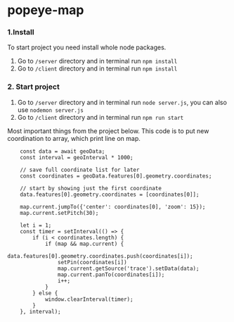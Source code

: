 # popeye-map
 
### 1.Install
To start project you need install whole node packages. 
1. Go to `/server` directory and in terminal run `npm install`
2. Go to `/client` directory and in terminal run `npm install`

### 2. Start project
1. Go to `/server` directory and in terminal run `node server.js`, you can also use `nodemon server.js`
2. Go to `/client` directory and in terminal run `npm run start`

Most important things from the project below. 
This code is to put new coordination to array, which print line on map.

        const data = await geoData;
        const interval = geoInterval * 1000;

        // save full coordinate list for later
        const coordinates = geoData.features[0].geometry.coordinates;

        // start by showing just the first coordinate
        data.features[0].geometry.coordinates = [coordinates[0]];
        
        map.current.jumpTo({'center': coordinates[0], 'zoom': 15});
        map.current.setPitch(30);

        let i = 1;
        const timer = setInterval(() => {
            if (i < coordinates.length) {
                if (map && map.current) {
                    data.features[0].geometry.coordinates.push(coordinates[i]);
                    setPin(coordinates[i])
                    map.current.getSource('trace').setData(data);
                    map.current.panTo(coordinates[i]);
                    i++;
                }
            } else {
                window.clearInterval(timer);
            }
        }, interval);


